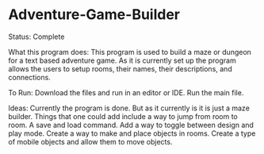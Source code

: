 # Adventure-Game-Builder

Status: Complete

What this program does:
This program is used to build a maze or dungeon for a text based adventure game. 
As it is currently set up the program allows the users to setup rooms, their names, their descriptions, and connections.

To Run:
Download the files and run in an editor or IDE.
Run the main file.

Ideas:
Currently the program is done. But as it currently is it is just a maze builder.
Things that one could add include a way to jump from room to room.
A save and load command. Add a way to toggle between design and play mode.
Create a way to make and place objects in rooms.
Create a type of mobile objects and allow them to move objects.

